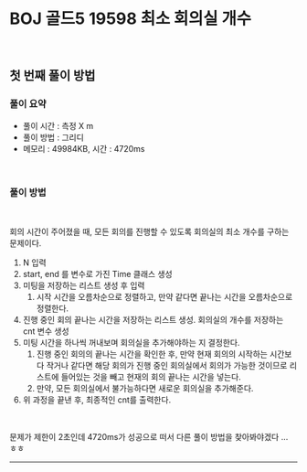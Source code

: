 # BOJ 골드5 19598 최소 회의실 개수

<br>

## 첫 번째 풀이 방법

### 풀이 요약

- 풀이 시간 : 측정 X m
- 풀이 방법 : 그리디
- 메모리 : 49984KB, 시간 : 4720ms

<br>

### 풀이 방법

<br>

회의 시간이 주어졌을 때, 모든 회의를 진행할 수 있도록 회의실의 최소 개수를 구하는 문제이다.

1. N 입력
2. start, end 를 변수로 가진 Time 클래스 생성
3. 미팅을 저장하는 리스트 생성 후 입력
    1. 시작 시간을 오름차순으로 정렬하고, 만약 같다면 끝나는 시간을 오름차순으로 정렬한다.
4. 진행 중인 회의 끝나는 시간을 저장하는 리스트 생성. 회의실의 개수를 저장하는 cnt 변수 생성 
5. 미팅 시간을 하나씩 꺼내보며 회의실을 추가해야하는 지 결정한다.
    1. 진행 중인 회의의 끝나는 시간을 확인한 후, 만약 현재 회의의 시작하는 시간보다 작거나 같다면 해당 회의가 진행 중인 회의실에서 회의가 가능한 것이므로 리스트에 들어있는 것을 빼고 현재의 회의 끝나는 시간을 넣는다.
    2. 만약, 모든 회의실에서 불가능하다면 새로운 회의실을 추가해준다.
6. 위 과정을 끝낸 후, 최종적인 cnt를 출력한다. 

<br>

문제가 제한이 2초인데 4720ms가 성공으로 떠서 다른 풀이 방법을 찾아봐야겠다 … ㅎㅎ

<hr>
